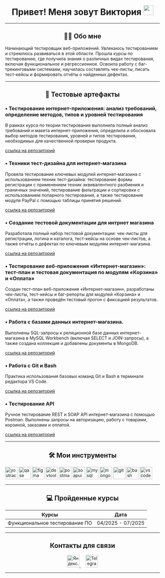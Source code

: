 # <h1 align="center">Привет! Меня зовут Виктория <img src="https://github.com/blackcater/blackcater/raw/main/images/Hi.gif" height="32"/></h1>

---

### <h2 align="center">🙍‍♀️ Обо мне</h2>

Начинающий тестировщик веб-приложений.
Увлекаюсь тестированием и стремлюсь развиваться в этой области. Прошла курсы по тестированию, где получила знания о различных видах тестирования, включая функциональное и регрессионное. Освоила работу с баг-трекинговыми системами, научилась составлять чек-листы, писать тест-кейсы и формировать отчёты о найденных дефектах.

---

## <h2 align="center">🧪 Тестовые артефакты</h2>
### • Тестирование интернет-приложения: анализ требований, определение методов, типов и уровней тестирования
В рамках курса по теории тестирования выполнила полный анализ требований и макета интернет-приложения, определила и обосновала выбор методов тестирования, уровней и типов тестирования, необходимых для качественной проверки продукта.  

[ссылка на репозиторий](https://github.com/KireevaV/theory)

### • Техники тест-дизайна для интернет-магазина
Провела тестирование ключевых модулей интернет-магазина с использованием техник тест-дизайна: тестирование формы регистрации с применением техник эквивалентного разбиения и граничных значений, тестирование фильтрации и сортировки с использованием попарного тестирования, а также тестирование модуля PayPal с помощью таблицы принятия решений.  

[ссылка на репозиторий](https://github.com/KireevaV/Design)

### • Создание тестовой документации для интрнет магазина
Разработала полный набор тестовой документации: чек-листы для регистрации, логина и каталога, тест-кейсы на основе чек-листов, а также отчёты о дефектах по ключевым модулям интернет-магазина.  

[ссылка на репозиторий](https://github.com/KireevaV/Docs)

### • Тестирование веб-приложения «Интернет-магазин»: тест-план и тестовая документация по модулям «Корзина» и «Оплата»
Создан тест-план веб-приложения «Интернет-магазин», разработаны чек-листы, тест-кейсы и баг-репорты для модулей «Корзина» и «Оплата», а также проведён тестовый прогон с фиксацией результатов.  

[ссылка на репозиторий](https://github.com/KireevaV/Web)

### • Работа с базами данных интернет-магазина.
Выполнены SQL-запросы к реляционной базе данных интернет-магазина в MySQL Workbench (включая SELECT и JOIN-запросы), а также создана коллекция и добавлены документы в MongoDB.  

[ссылка на репозиторий](https://github.com/KireevaV/Databases)

### • Работа с Git и Bash
Практика использования базовых команд Git и Bash в терминале редактора VS Code.  

[ссылка на репозиторий](https://github.com/KireevaV/git_bash)

### • Тестирование API
Ручное тестирование REST и SOAP API интернет-магазина с помощью Postman. Выполнены запросы на авторизацию, работу с товарами, корзиной, заказами и оплатой.  

[ссылка на репозиторий](https://github.com/KireevaV/API)


---

### <h2 align="center">🛠 Мои инструменты</h2>


<div class="icon-row">
  <img src="https://upload.wikimedia.org/wikipedia/commons/thumb/8/8d/YouTrack_Icon.svg/1024px-YouTrack_Icon.svg.png?20200803082248" title="youtrack" alt="youtrack" width="40" height="40"/>
  <img src="https://luna1.co/eb0187.png" title="qase" alt="qase" width="40" height="40"/>
  <img src="https://cdn.jsdelivr.net/gh/devicons/devicon/icons/figma/figma-original.svg" title="figma" alt="figma" width="40" height="40"/>
  <img src="https://d33wubrfki0l68.cloudfront.net/38b5c953a4667366685d55db55d057c86db1fc54/a0fdc/static/acae6b24d940347661ca901ea07f47c1/chrome-dev-logo-icon.png" title="devtools" alt="devtools" width="40" height="40"/>
  <img src="https://seeklogo.com/images/P/postman-logo-0087CA0D15-seeklogo.com.png" title="postman" alt="postman" width="40" height="40"/>
  <img src="https://static0.smartbear.co/smartbearbrand/media/images/home/soapui-icon.svg" title="soapui" alt="soapui" width="40" height="40"/>
  <img src="https://cdn.jsdelivr.net/gh/devicons/devicon/icons/mysql/mysql-original.svg" title="mysql" alt="mysql" width="40" height="40"/>
  <img src="https://cdn.jsdelivr.net/gh/devicons/devicon/icons/mongodb/mongodb-original.svg" title="mongodb" alt="mongodb" width="40" height="40"/>
  <img src="https://cdn.jsdelivr.net/gh/devicons/devicon/icons/git/git-original.svg" title="git" alt="git" width="40" height="40"/>
  <img src="https://upload.wikimedia.org/wikipedia/commons/thumb/4/4b/Bash_Logo_Colored.svg/1024px-Bash_Logo_Colored.svg.png?20180723054350" title="bash" alt="bash" width="40" height="40"/>
  <img src="https://cdn.jsdelivr.net/gh/devicons/devicon/icons/vscode/vscode-original.svg" title="vscode" alt="vscode" width="40" height="40"/>
</div>

---

### <h2 align="center">💻 Пройденные курсы</h2>

| Курсы                                                           | Дата              |
| ----------------------------------------------------------------| :---------------: |
| Функциональное тестирование ПО                            | 04/2025 - 07/2025 |


 ---
 
### <h2 align="center">Контакты для связи</h2>
<p align="center">
  <a href="mailto:kirvik134@yandex.ru" title="Яндекс.Почта" target="_blank" rel="noopener noreferrer">
    <img src="https://upload.wikimedia.org/wikipedia/commons/4/49/Yandex_mail_icon.svg" alt="Яндекс.Почта" width="40" />
  </a>
  &nbsp;&nbsp;&nbsp;
  <a href="https://t.me/@kireeva134" title="Telegram" target="_blank" rel="noopener noreferrer">
    <img src="https://upload.wikimedia.org/wikipedia/commons/8/82/Telegram_logo.svg" alt="Telegram" width="40" />
  </a>
</p>

---

